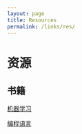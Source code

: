 ```yaml
---
layout: page
title: Resources
permalink: /links/res/
---
```


# 资源

## 书籍

[机器学习](https://fiveeyes.ctfile.com/dir/14289491-22802585-d5070c/)

[编程语言](https://fiveeyes.ctfile.com/dir/14289491-23139455-c8fc58/)
